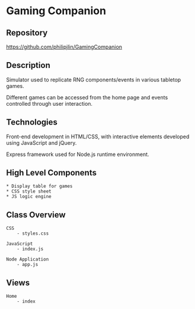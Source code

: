 # Gaming Companion


## Repository
<https://github.com/philipjlin/GamingCompanion>


## Description
Simulator used to replicate RNG components/events in various tabletop games.

Different games can be accessed from the home page and events controlled through user interaction.


## Technologies
Front-end development in HTML/CSS, with interactive elements  developed using JavaScript and jQuery.

Express framework used for Node.js runtime environment.


## High Level Components
    * Display table for games
    * CSS style sheet 
    * JS logic engine


## Class Overview
    CSS
        - styles.css
    
    JavaScript
        - index.js
    
    Node Application
        - app.js


## Views
    Home
        - index
